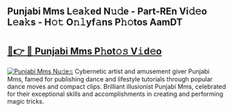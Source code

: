 ## Punjabi Mms L𝚎a𝚔ed N𝚞𝚍e - Part-REn Vi𝚍𝚎o L𝚎a𝚔s - H𝚘𝚝 O𝚗𝚕yf𝚊ns P𝚑𝚘tos AamDT

# <h2><a href="http://kfagbs.oniu.top/?m=Punjabi+Mms">🔗👉 🔴 Punjabi Mms P𝚑ot𝚘𝚜 V𝚒d𝚎o</a></h2>

[![Punjabi Mms Nu𝚍e𝚜](https://i.imgur.com/0qMVB7G.gif)](http://kfagbs.oniu.top/?m=Punjabi+Mms)
Cybernetic artist and amusement giver Punjabi Mms, famed for publishing dance and lifestyle tutorials through popular dance moves and compact clips. Brilliant illusionist Punjabi Mms, celebrated for their exceptional skills and accomplishments in creating and performing magic tricks.  
